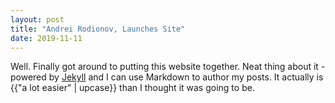 ```yaml
---
layout: post
title: "Andrei Rodionov, Launches Site"
date: 2019-11-11
---
```


Well. Finally got around to putting this website together. Neat thing about it - powered by [Jekyll](https://jekyllrb.com/) and I can use Markdown to author my posts. It actually is {{"a lot easier" | upcase}} than I thought it was going to be.
